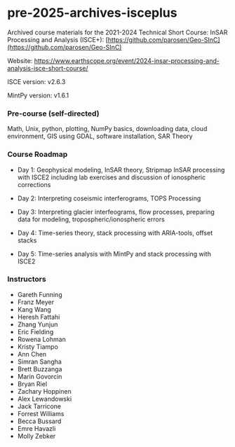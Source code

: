 # pre-2025-archives-isceplus

Archived course materials for the 2021-2024 Technical Short Course: InSAR Processing and Analysis (ISCE+): [https://github.com/parosen/Geo-SInC](https://github.com/parosen/Geo-SInC)


Website: https://www.earthscope.org/event/2024-insar-processing-and-analysis-isce-short-course/

ISCE version: v2.6.3    

MintPy version: v1.6.1

### Pre-course (self-directed)

Math, Unix, python, plotting, NumPy basics, downloading data, cloud environment, GIS using GDAL, software installation, SAR Theory

### Course Roadmap

+ Day 1: Geophysical modeling, InSAR theory, Stripmap InSAR processing with ISCE2 including lab exercises and discussion of ionospheric corrections

+ Day 2: Interpreting coseismic interferograms, TOPS Processing

+ Day 3: Interpreting glacier interfeograms, flow processes, preparing data for modeling, tropospheric/ionospheric errors

+ Day 4: Time-series theory, stack processing with ARIA-tools, offset stacks

+ Day 5: Time-series analysis with MintPy and stack processing with ISCE2

### Instructors

+ Gareth Funning
+ Franz Meyer
+ Kang Wang
+ Heresh Fattahi
+ Zhang Yunjun
+ Eric Fielding
+ Rowena Lohman
+ Kristy Tiampo
+ Ann Chen
+ Simran Sangha
+ Brett Buzzanga
+ Marin Govorcin
+ Bryan Riel
+ Zachary Hoppinen
+ Alex Lewandowski
+ Jack Tarricone
+ Forrest Williams
+ Becca Bussard
+ Emre Havazli
+ Molly Zebker
